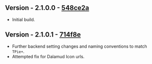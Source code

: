 ## Version - 2.1.0.0 - [548ce2a](548ce2a784d7d7898609aa41be922f9aa32d188d)

- Initial build.

## Version - 2.1.0.1 - [714f8e](714f8eadfce9525a440a68736a9b07b6b99d81be)

- Further backend setting changes and naming conventions to match `TPie+`.
- Attempted fix for Dalamud Icon urls.
